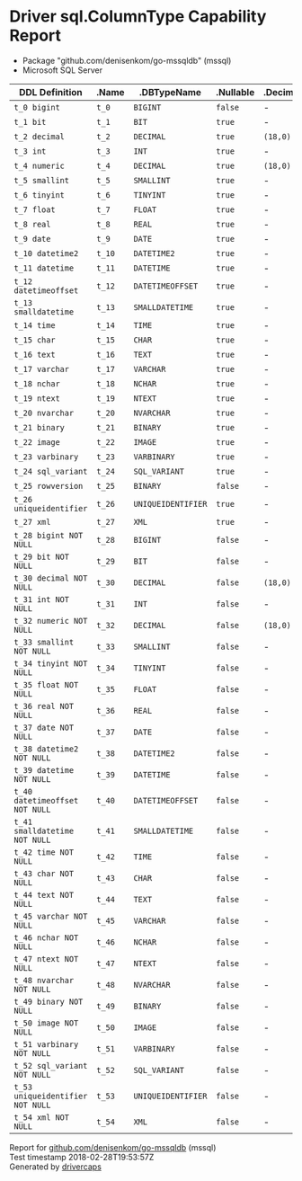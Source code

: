 
# Driver sql.ColumnType Capability Report

- Package "github.com/denisenkom/go-mssqldb" (mssql)
- Microsoft SQL Server

<table>
	<thead>
		<tr>
			<th>DDL Definition</th><th>.Name</th><th>.DBTypeName</th><th>.Nullable</th><th>.DecimalSize</th><th>.Length</th><th>.ScanType</th>
		</tr>
	</thead>
	<tbody>
		<tr>
			<td nowrap><code>t_0 bigint</code></td>
			<td nowrap><code>t_0</code></td>
			<td nowrap><code>BIGINT</code></td>
			<td nowrap><code>false</code></td>
			<td>-</td>
			<td>-</td>
			<td nowrap><code>int64</code></td>
		</tr>
		<tr>
			<td nowrap><code>t_1 bit</code></td>
			<td nowrap><code>t_1</code></td>
			<td nowrap><code>BIT</code></td>
			<td nowrap><code>true</code></td>
			<td>-</td>
			<td>-</td>
			<td nowrap><code>bool</code></td>
		</tr>
		<tr>
			<td nowrap><code>t_2 decimal</code></td>
			<td nowrap><code>t_2</code></td>
			<td nowrap><code>DECIMAL</code></td>
			<td nowrap><code>true</code></td>
			<td nowrap><code>(18,0)</code></td>
			<td>-</td>
			<td nowrap><code>[]uint8</code></td>
		</tr>
		<tr>
			<td nowrap><code>t_3 int</code></td>
			<td nowrap><code>t_3</code></td>
			<td nowrap><code>INT</code></td>
			<td nowrap><code>true</code></td>
			<td>-</td>
			<td>-</td>
			<td nowrap><code>int64</code></td>
		</tr>
		<tr>
			<td nowrap><code>t_4 numeric</code></td>
			<td nowrap><code>t_4</code></td>
			<td nowrap><code>DECIMAL</code></td>
			<td nowrap><code>true</code></td>
			<td nowrap><code>(18,0)</code></td>
			<td>-</td>
			<td nowrap><code>[]uint8</code></td>
		</tr>
		<tr>
			<td nowrap><code>t_5 smallint</code></td>
			<td nowrap><code>t_5</code></td>
			<td nowrap><code>SMALLINT</code></td>
			<td nowrap><code>true</code></td>
			<td>-</td>
			<td>-</td>
			<td nowrap><code>int64</code></td>
		</tr>
		<tr>
			<td nowrap><code>t_6 tinyint</code></td>
			<td nowrap><code>t_6</code></td>
			<td nowrap><code>TINYINT</code></td>
			<td nowrap><code>true</code></td>
			<td>-</td>
			<td>-</td>
			<td nowrap><code>int64</code></td>
		</tr>
		<tr>
			<td nowrap><code>t_7 float</code></td>
			<td nowrap><code>t_7</code></td>
			<td nowrap><code>FLOAT</code></td>
			<td nowrap><code>true</code></td>
			<td>-</td>
			<td>-</td>
			<td nowrap><code>float64</code></td>
		</tr>
		<tr>
			<td nowrap><code>t_8 real</code></td>
			<td nowrap><code>t_8</code></td>
			<td nowrap><code>REAL</code></td>
			<td nowrap><code>true</code></td>
			<td>-</td>
			<td>-</td>
			<td nowrap><code>float64</code></td>
		</tr>
		<tr>
			<td nowrap><code>t_9 date</code></td>
			<td nowrap><code>t_9</code></td>
			<td nowrap><code>DATE</code></td>
			<td nowrap><code>true</code></td>
			<td>-</td>
			<td>-</td>
			<td nowrap><code>time.Time</code></td>
		</tr>
		<tr>
			<td nowrap><code>t_10 datetime2</code></td>
			<td nowrap><code>t_10</code></td>
			<td nowrap><code>DATETIME2</code></td>
			<td nowrap><code>true</code></td>
			<td>-</td>
			<td>-</td>
			<td nowrap><code>time.Time</code></td>
		</tr>
		<tr>
			<td nowrap><code>t_11 datetime</code></td>
			<td nowrap><code>t_11</code></td>
			<td nowrap><code>DATETIME</code></td>
			<td nowrap><code>true</code></td>
			<td>-</td>
			<td>-</td>
			<td nowrap><code>time.Time</code></td>
		</tr>
		<tr>
			<td nowrap><code>t_12 datetimeoffset</code></td>
			<td nowrap><code>t_12</code></td>
			<td nowrap><code>DATETIMEOFFSET</code></td>
			<td nowrap><code>true</code></td>
			<td>-</td>
			<td>-</td>
			<td nowrap><code>time.Time</code></td>
		</tr>
		<tr>
			<td nowrap><code>t_13 smalldatetime</code></td>
			<td nowrap><code>t_13</code></td>
			<td nowrap><code>SMALLDATETIME</code></td>
			<td nowrap><code>true</code></td>
			<td>-</td>
			<td>-</td>
			<td nowrap><code>time.Time</code></td>
		</tr>
		<tr>
			<td nowrap><code>t_14 time</code></td>
			<td nowrap><code>t_14</code></td>
			<td nowrap><code>TIME</code></td>
			<td nowrap><code>true</code></td>
			<td>-</td>
			<td>-</td>
			<td nowrap><code>time.Time</code></td>
		</tr>
		<tr>
			<td nowrap><code>t_15 char</code></td>
			<td nowrap><code>t_15</code></td>
			<td nowrap><code>CHAR</code></td>
			<td nowrap><code>true</code></td>
			<td>-</td>
			<td nowrap><code>1</code></td>
			<td nowrap><code>string</code></td>
		</tr>
		<tr>
			<td nowrap><code>t_16 text</code></td>
			<td nowrap><code>t_16</code></td>
			<td nowrap><code>TEXT</code></td>
			<td nowrap><code>true</code></td>
			<td>-</td>
			<td nowrap><code>2147483647</code></td>
			<td nowrap><code>string</code></td>
		</tr>
		<tr>
			<td nowrap><code>t_17 varchar</code></td>
			<td nowrap><code>t_17</code></td>
			<td nowrap><code>VARCHAR</code></td>
			<td nowrap><code>true</code></td>
			<td>-</td>
			<td nowrap><code>1</code></td>
			<td nowrap><code>string</code></td>
		</tr>
		<tr>
			<td nowrap><code>t_18 nchar</code></td>
			<td nowrap><code>t_18</code></td>
			<td nowrap><code>NCHAR</code></td>
			<td nowrap><code>true</code></td>
			<td>-</td>
			<td nowrap><code>1</code></td>
			<td nowrap><code>string</code></td>
		</tr>
		<tr>
			<td nowrap><code>t_19 ntext</code></td>
			<td nowrap><code>t_19</code></td>
			<td nowrap><code>NTEXT</code></td>
			<td nowrap><code>true</code></td>
			<td>-</td>
			<td nowrap><code>1073741823</code></td>
			<td nowrap><code>string</code></td>
		</tr>
		<tr>
			<td nowrap><code>t_20 nvarchar</code></td>
			<td nowrap><code>t_20</code></td>
			<td nowrap><code>NVARCHAR</code></td>
			<td nowrap><code>true</code></td>
			<td>-</td>
			<td nowrap><code>1</code></td>
			<td nowrap><code>string</code></td>
		</tr>
		<tr>
			<td nowrap><code>t_21 binary</code></td>
			<td nowrap><code>t_21</code></td>
			<td nowrap><code>BINARY</code></td>
			<td nowrap><code>true</code></td>
			<td>-</td>
			<td>-</td>
			<td nowrap><code>[]uint8</code></td>
		</tr>
		<tr>
			<td nowrap><code>t_22 image</code></td>
			<td nowrap><code>t_22</code></td>
			<td nowrap><code>IMAGE</code></td>
			<td nowrap><code>true</code></td>
			<td>-</td>
			<td nowrap><code>2147483647</code></td>
			<td nowrap><code>[]uint8</code></td>
		</tr>
		<tr>
			<td nowrap><code>t_23 varbinary</code></td>
			<td nowrap><code>t_23</code></td>
			<td nowrap><code>VARBINARY</code></td>
			<td nowrap><code>true</code></td>
			<td>-</td>
			<td nowrap><code>1</code></td>
			<td nowrap><code>[]uint8</code></td>
		</tr>
		<tr>
			<td nowrap><code>t_24 sql_variant</code></td>
			<td nowrap><code>t_24</code></td>
			<td nowrap><code>SQL_VARIANT</code></td>
			<td nowrap><code>true</code></td>
			<td>-</td>
			<td>-</td>
			<td nowrap><code>nil</code></td>
		</tr>
		<tr>
			<td nowrap><code>t_25 rowversion</code></td>
			<td nowrap><code>t_25</code></td>
			<td nowrap><code>BINARY</code></td>
			<td nowrap><code>false</code></td>
			<td>-</td>
			<td>-</td>
			<td nowrap><code>[]uint8</code></td>
		</tr>
		<tr>
			<td nowrap><code>t_26 uniqueidentifier</code></td>
			<td nowrap><code>t_26</code></td>
			<td nowrap><code>UNIQUEIDENTIFIER</code></td>
			<td nowrap><code>true</code></td>
			<td>-</td>
			<td>-</td>
			<td nowrap><code>[]uint8</code></td>
		</tr>
		<tr>
			<td nowrap><code>t_27 xml</code></td>
			<td nowrap><code>t_27</code></td>
			<td nowrap><code>XML</code></td>
			<td nowrap><code>true</code></td>
			<td>-</td>
			<td nowrap><code>1073741822</code></td>
			<td nowrap><code>string</code></td>
		</tr>
		<tr>
			<td nowrap><code>t_28 bigint NOT NULL</code></td>
			<td nowrap><code>t_28</code></td>
			<td nowrap><code>BIGINT</code></td>
			<td nowrap><code>false</code></td>
			<td>-</td>
			<td>-</td>
			<td nowrap><code>int64</code></td>
		</tr>
		<tr>
			<td nowrap><code>t_29 bit NOT NULL</code></td>
			<td nowrap><code>t_29</code></td>
			<td nowrap><code>BIT</code></td>
			<td nowrap><code>false</code></td>
			<td>-</td>
			<td>-</td>
			<td nowrap><code>bool</code></td>
		</tr>
		<tr>
			<td nowrap><code>t_30 decimal NOT NULL</code></td>
			<td nowrap><code>t_30</code></td>
			<td nowrap><code>DECIMAL</code></td>
			<td nowrap><code>false</code></td>
			<td nowrap><code>(18,0)</code></td>
			<td>-</td>
			<td nowrap><code>[]uint8</code></td>
		</tr>
		<tr>
			<td nowrap><code>t_31 int NOT NULL</code></td>
			<td nowrap><code>t_31</code></td>
			<td nowrap><code>INT</code></td>
			<td nowrap><code>false</code></td>
			<td>-</td>
			<td>-</td>
			<td nowrap><code>int64</code></td>
		</tr>
		<tr>
			<td nowrap><code>t_32 numeric NOT NULL</code></td>
			<td nowrap><code>t_32</code></td>
			<td nowrap><code>DECIMAL</code></td>
			<td nowrap><code>false</code></td>
			<td nowrap><code>(18,0)</code></td>
			<td>-</td>
			<td nowrap><code>[]uint8</code></td>
		</tr>
		<tr>
			<td nowrap><code>t_33 smallint NOT NULL</code></td>
			<td nowrap><code>t_33</code></td>
			<td nowrap><code>SMALLINT</code></td>
			<td nowrap><code>false</code></td>
			<td>-</td>
			<td>-</td>
			<td nowrap><code>int64</code></td>
		</tr>
		<tr>
			<td nowrap><code>t_34 tinyint NOT NULL</code></td>
			<td nowrap><code>t_34</code></td>
			<td nowrap><code>TINYINT</code></td>
			<td nowrap><code>false</code></td>
			<td>-</td>
			<td>-</td>
			<td nowrap><code>int64</code></td>
		</tr>
		<tr>
			<td nowrap><code>t_35 float NOT NULL</code></td>
			<td nowrap><code>t_35</code></td>
			<td nowrap><code>FLOAT</code></td>
			<td nowrap><code>false</code></td>
			<td>-</td>
			<td>-</td>
			<td nowrap><code>float64</code></td>
		</tr>
		<tr>
			<td nowrap><code>t_36 real NOT NULL</code></td>
			<td nowrap><code>t_36</code></td>
			<td nowrap><code>REAL</code></td>
			<td nowrap><code>false</code></td>
			<td>-</td>
			<td>-</td>
			<td nowrap><code>float64</code></td>
		</tr>
		<tr>
			<td nowrap><code>t_37 date NOT NULL</code></td>
			<td nowrap><code>t_37</code></td>
			<td nowrap><code>DATE</code></td>
			<td nowrap><code>false</code></td>
			<td>-</td>
			<td>-</td>
			<td nowrap><code>time.Time</code></td>
		</tr>
		<tr>
			<td nowrap><code>t_38 datetime2 NOT NULL</code></td>
			<td nowrap><code>t_38</code></td>
			<td nowrap><code>DATETIME2</code></td>
			<td nowrap><code>false</code></td>
			<td>-</td>
			<td>-</td>
			<td nowrap><code>time.Time</code></td>
		</tr>
		<tr>
			<td nowrap><code>t_39 datetime NOT NULL</code></td>
			<td nowrap><code>t_39</code></td>
			<td nowrap><code>DATETIME</code></td>
			<td nowrap><code>false</code></td>
			<td>-</td>
			<td>-</td>
			<td nowrap><code>time.Time</code></td>
		</tr>
		<tr>
			<td nowrap><code>t_40 datetimeoffset NOT NULL</code></td>
			<td nowrap><code>t_40</code></td>
			<td nowrap><code>DATETIMEOFFSET</code></td>
			<td nowrap><code>false</code></td>
			<td>-</td>
			<td>-</td>
			<td nowrap><code>time.Time</code></td>
		</tr>
		<tr>
			<td nowrap><code>t_41 smalldatetime NOT NULL</code></td>
			<td nowrap><code>t_41</code></td>
			<td nowrap><code>SMALLDATETIME</code></td>
			<td nowrap><code>false</code></td>
			<td>-</td>
			<td>-</td>
			<td nowrap><code>time.Time</code></td>
		</tr>
		<tr>
			<td nowrap><code>t_42 time NOT NULL</code></td>
			<td nowrap><code>t_42</code></td>
			<td nowrap><code>TIME</code></td>
			<td nowrap><code>false</code></td>
			<td>-</td>
			<td>-</td>
			<td nowrap><code>time.Time</code></td>
		</tr>
		<tr>
			<td nowrap><code>t_43 char NOT NULL</code></td>
			<td nowrap><code>t_43</code></td>
			<td nowrap><code>CHAR</code></td>
			<td nowrap><code>false</code></td>
			<td>-</td>
			<td nowrap><code>1</code></td>
			<td nowrap><code>string</code></td>
		</tr>
		<tr>
			<td nowrap><code>t_44 text NOT NULL</code></td>
			<td nowrap><code>t_44</code></td>
			<td nowrap><code>TEXT</code></td>
			<td nowrap><code>false</code></td>
			<td>-</td>
			<td nowrap><code>2147483647</code></td>
			<td nowrap><code>string</code></td>
		</tr>
		<tr>
			<td nowrap><code>t_45 varchar NOT NULL</code></td>
			<td nowrap><code>t_45</code></td>
			<td nowrap><code>VARCHAR</code></td>
			<td nowrap><code>false</code></td>
			<td>-</td>
			<td nowrap><code>1</code></td>
			<td nowrap><code>string</code></td>
		</tr>
		<tr>
			<td nowrap><code>t_46 nchar NOT NULL</code></td>
			<td nowrap><code>t_46</code></td>
			<td nowrap><code>NCHAR</code></td>
			<td nowrap><code>false</code></td>
			<td>-</td>
			<td nowrap><code>1</code></td>
			<td nowrap><code>string</code></td>
		</tr>
		<tr>
			<td nowrap><code>t_47 ntext NOT NULL</code></td>
			<td nowrap><code>t_47</code></td>
			<td nowrap><code>NTEXT</code></td>
			<td nowrap><code>false</code></td>
			<td>-</td>
			<td nowrap><code>1073741823</code></td>
			<td nowrap><code>string</code></td>
		</tr>
		<tr>
			<td nowrap><code>t_48 nvarchar NOT NULL</code></td>
			<td nowrap><code>t_48</code></td>
			<td nowrap><code>NVARCHAR</code></td>
			<td nowrap><code>false</code></td>
			<td>-</td>
			<td nowrap><code>1</code></td>
			<td nowrap><code>string</code></td>
		</tr>
		<tr>
			<td nowrap><code>t_49 binary NOT NULL</code></td>
			<td nowrap><code>t_49</code></td>
			<td nowrap><code>BINARY</code></td>
			<td nowrap><code>false</code></td>
			<td>-</td>
			<td>-</td>
			<td nowrap><code>[]uint8</code></td>
		</tr>
		<tr>
			<td nowrap><code>t_50 image NOT NULL</code></td>
			<td nowrap><code>t_50</code></td>
			<td nowrap><code>IMAGE</code></td>
			<td nowrap><code>false</code></td>
			<td>-</td>
			<td nowrap><code>2147483647</code></td>
			<td nowrap><code>[]uint8</code></td>
		</tr>
		<tr>
			<td nowrap><code>t_51 varbinary NOT NULL</code></td>
			<td nowrap><code>t_51</code></td>
			<td nowrap><code>VARBINARY</code></td>
			<td nowrap><code>false</code></td>
			<td>-</td>
			<td nowrap><code>1</code></td>
			<td nowrap><code>[]uint8</code></td>
		</tr>
		<tr>
			<td nowrap><code>t_52 sql_variant NOT NULL</code></td>
			<td nowrap><code>t_52</code></td>
			<td nowrap><code>SQL_VARIANT</code></td>
			<td nowrap><code>false</code></td>
			<td>-</td>
			<td>-</td>
			<td nowrap><code>nil</code></td>
		</tr>
		<tr>
			<td nowrap><code>t_53 uniqueidentifier NOT NULL</code></td>
			<td nowrap><code>t_53</code></td>
			<td nowrap><code>UNIQUEIDENTIFIER</code></td>
			<td nowrap><code>false</code></td>
			<td>-</td>
			<td>-</td>
			<td nowrap><code>[]uint8</code></td>
		</tr>
		<tr>
			<td nowrap><code>t_54 xml NOT NULL</code></td>
			<td nowrap><code>t_54</code></td>
			<td nowrap><code>XML</code></td>
			<td nowrap><code>false</code></td>
			<td>-</td>
			<td nowrap><code>1073741822</code></td>
			<td nowrap><code>string</code></td>
		</tr>
	</tbody>
</table>

Report for [github.com/denisenkom/go-mssqldb](https://github.com/denisenkom/go-mssqldb) (mssql)<br/>
Test timestamp 2018-02-28T19:53:57Z<br/>
Generated by [drivercaps](https://github.com/jimsmart/drivercaps)

